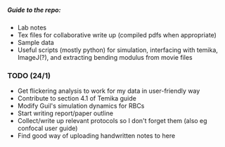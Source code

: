 ##### Guide to the repo:
- Lab notes
- Tex files for collaborative write up (compiled pdfs when appropriate)
- Sample data
- Useful scripts (mostly python) for simulation, interfacing with temika, ImageJ(?), and extracting bending modulus from movie files

### TODO (24/1)
- Get flickering analysis to work for my data in user-friendly way
- Contribute to section 4.1 of Temika guide
- Modify Guil's simulation dynamics for RBCs
- Start writing report/paper outline
- Collect/write up relevant protocols so I don't forget them (also eg confocal user guide)
- Find good way of uploading handwritten notes to here
